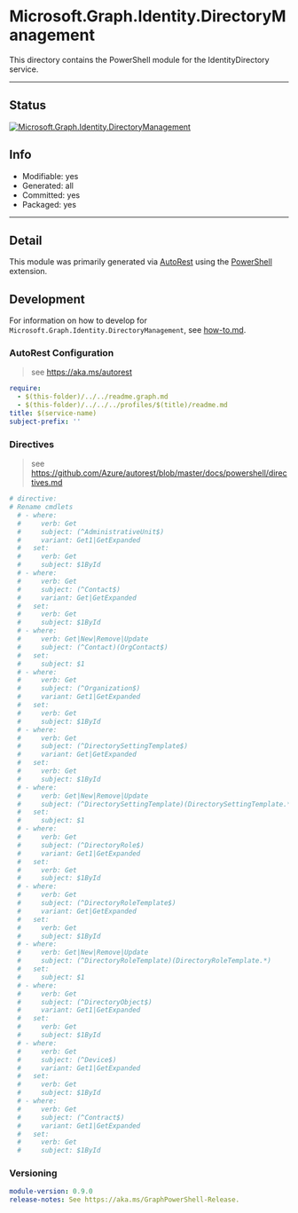<!-- region Generated -->
# Microsoft.Graph.Identity.DirectoryManagement
This directory contains the PowerShell module for the IdentityDirectory service.

---
## Status
[![Microsoft.Graph.Identity.DirectoryManagement](https://img.shields.io/powershellgallery/v/Microsoft.Graph.Identity.DirectoryManagement.svg?style=flat-square&label=Microsoft.Graph.Identity.DirectoryManagement "Microsoft.Graph.Identity.DirectoryManagement")](https://www.powershellgallery.com/packages/Microsoft.Graph.Identity.DirectoryManagement/)

## Info
- Modifiable: yes
- Generated: all
- Committed: yes
- Packaged: yes

---
## Detail
This module was primarily generated via [AutoRest](https://github.com/Azure/autorest) using the [PowerShell](https://github.com/Azure/autorest.powershell) extension.

## Development
For information on how to develop for `Microsoft.Graph.Identity.DirectoryManagement`, see [how-to.md](how-to.md).
<!-- endregion -->

### AutoRest Configuration

> see https://aka.ms/autorest

``` yaml
require:
  - $(this-folder)/../../readme.graph.md
  - $(this-folder)/../../../profiles/$(title)/readme.md
title: $(service-name)
subject-prefix: ''
```

### Directives

> see https://github.com/Azure/autorest/blob/master/docs/powershell/directives.md

``` yaml
# directive:
# Rename cmdlets
  # - where:
  #     verb: Get
  #     subject: (^AdministrativeUnit$)
  #     variant: Get1|GetExpanded
  #   set:
  #     verb: Get
  #     subject: $1ById
  # - where:
  #     verb: Get
  #     subject: (^Contact$)
  #     variant: Get|GetExpanded
  #   set:
  #     verb: Get
  #     subject: $1ById
  # - where:
  #     verb: Get|New|Remove|Update
  #     subject: (^Contact)(OrgContact$)
  #   set:
  #     subject: $1
  # - where:
  #     verb: Get
  #     subject: (^Organization$)
  #     variant: Get1|GetExpanded
  #   set:
  #     verb: Get
  #     subject: $1ById
  # - where:
  #     verb: Get
  #     subject: (^DirectorySettingTemplate$)
  #     variant: Get|GetExpanded
  #   set:
  #     verb: Get
  #     subject: $1ById
  # - where:
  #     verb: Get|New|Remove|Update
  #     subject: (^DirectorySettingTemplate)(DirectorySettingTemplate.*)
  #   set:
  #     subject: $1
  # - where:
  #     verb: Get
  #     subject: (^DirectoryRole$)
  #     variant: Get1|GetExpanded
  #   set:
  #     verb: Get
  #     subject: $1ById
  # - where:
  #     verb: Get
  #     subject: (^DirectoryRoleTemplate$)
  #     variant: Get|GetExpanded
  #   set:
  #     verb: Get
  #     subject: $1ById
  # - where:
  #     verb: Get|New|Remove|Update
  #     subject: (^DirectoryRoleTemplate)(DirectoryRoleTemplate.*)
  #   set:
  #     subject: $1
  # - where:
  #     verb: Get
  #     subject: (^DirectoryObject$)
  #     variant: Get1|GetExpanded
  #   set:
  #     verb: Get
  #     subject: $1ById
  # - where:
  #     verb: Get
  #     subject: (^Device$)
  #     variant: Get1|GetExpanded
  #   set:
  #     verb: Get
  #     subject: $1ById
  # - where:
  #     verb: Get
  #     subject: (^Contract$)
  #     variant: Get1|GetExpanded
  #   set:
  #     verb: Get
  #     subject: $1ById
```

### Versioning

``` yaml
module-version: 0.9.0
release-notes: See https://aka.ms/GraphPowerShell-Release.
```
